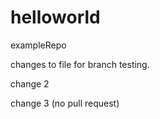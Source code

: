 # helloworld
exampleRepo

changes to file for branch testing.

change 2 

change 3 (no pull request)
